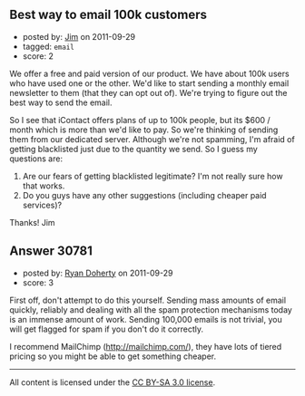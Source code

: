## Best way to email 100k customers

- posted by: [Jim](https://stackexchange.com/users/-1/13577-jim) on 2011-09-29
- tagged: `email`
- score: 2

We offer a free and paid version of our product. We have about 100k users who have used one or the other. We'd like to start sending a monthly email newsletter to them (that they can opt out of). We're trying to figure out the best way to send the email.

So I see that iContact offers plans of up to 100k people, but its $600 / month which is more than we'd like to pay. So we're thinking of sending them from our dedicated server. Although we're not spamming, I'm afraid of getting blacklisted just due to the quantity we send. So I guess my questions are:

1. Are our fears of getting blacklisted legitimate? I'm not really sure how that works.
2. Do you guys have any other suggestions (including cheaper paid services)?

Thanks!
Jim


## Answer 30781

- posted by: [Ryan Doherty](https://stackexchange.com/users/-1/9590-ryan-doherty) on 2011-09-29
- score: 3

First off, don't attempt to do this yourself. Sending mass amounts of email quickly, reliably and dealing with all the spam protection mechanisms today is an immense amount of work. Sending 100,000 emails is not trivial, you will get flagged for spam if you don't do it correctly.

I recommend MailChimp (http://mailchimp.com/), they have lots of tiered pricing so you might be able to get something cheaper.



---

All content is licensed under the [CC BY-SA 3.0 license](https://creativecommons.org/licenses/by-sa/3.0/).
